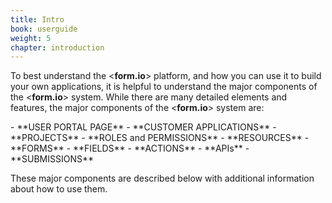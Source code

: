 ```yaml
---
title: Intro
book: userguide
weight: 5
chapter: introduction
---
```

<p>To best understand the &lt;<b>form.io</b>&gt; platform, and how you can use it to build your own applications, it is helpful to understand the major components of the &lt;<b>form.io</b>&gt; system.   While there are many detailed elements and features, the major components of the &lt;<b>form.io</b>&gt; system are:</p> 
- **USER PORTAL PAGE**
- **CUSTOMER APPLICATIONS**
- **PROJECTS**
- **ROLES and PERMISSIONS**
- **RESOURCES**
- **FORMS**
- **FIELDS**
- **ACTIONS**
- **APIs**
- **SUBMISSIONS**

These major components are described below with additional information about how to use them.</p>
